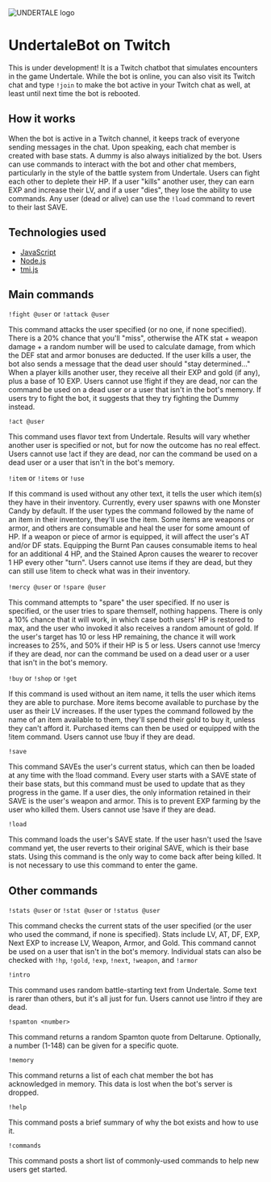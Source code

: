 <img src="https://github.com/jordbort/Twitch-UndertaleBot/assets/115664302/2260e16a-0681-4ca3-9547-d90c968a5fc0" alt="UNDERTALE logo">

# UndertaleBot on Twitch
This is under development! It is a Twitch chatbot that simulates encounters in the game Undertale. While the bot is online, you can also visit its Twitch chat and type `!join` to make the bot active in your Twitch chat as well, at least until next time the bot is rebooted.

## How it works
When the bot is active in a Twitch channel, it keeps track of everyone sending messages in the chat. Upon speaking, each chat member is created with base stats. A dummy is also always initialized by the bot. Users can use commands to interact with the bot and other chat members, particularly in the style of the battle system from Undertale. Users can fight each other to deplete their HP. If a user "kills" another user, they can earn EXP and increase their LV, and if a user "dies", they lose the ability to use commands. Any user (dead or alive) can use the `!load` command to revert to their last SAVE.

## Technologies used
- [JavaScript](https://javascript.com/)
- [Node.js](https://nodejs.org/)
- [tmi.js](https://tmijs.com)

## Main commands
`!fight @user` or `!attack @user`

This command attacks the user specified (or no one, if none specified). There is a 20% chance that you'll "miss", otherwise the ATK stat + weapon damage + a random number will be used to calculate damage, from which the DEF stat and armor bonuses are deducted. If the user kills a user, the bot also sends a message that the dead user should "stay determined..." When a player kills another user, they receive all their EXP and gold (if any), plus a base of 10 EXP. Users cannot use !fight if they are dead, nor can the command be used on a dead user or a user that isn't in the bot's memory. If users try to fight the bot, it suggests that they try fighting the Dummy instead.

`!act @user`

This command uses flavor text from Undertale. Results will vary whether another user is specified or not, but for now the outcome has no real effect. Users cannot use !act if they are dead, nor can the command be used on a dead user or a user that isn't in the bot's memory.

`!item` or `!items` or `!use`

If this command is used without any other text, it tells the user which item(s) they have in their inventory. Currently, every user spawns with one Monster Candy by default. If the user types the command followed by the name of an item in their inventory, they'll use the item. Some items are weapons or armor, and others are consumable and heal the user for some amount of HP. If a weapon or piece of armor is equipped, it will affect the user's AT and/or DF stats. Equipping the Burnt Pan causes consumable items to heal for an additional 4 HP, and the Stained Apron causes the wearer to recover 1 HP every other "turn". Users cannot use items if they are dead, but they can still use !item to check what was in their inventory.

`!mercy @user` or `!spare @user`

This command attempts to "spare" the user specified. If no user is specified, or the user tries to spare themself, nothing happens. There is only a 10% chance that it will work, in which case both users' HP is restored to max, and the user who invoked it also receives a random amount of gold. If the user's target has 10 or less HP remaining, the chance it will work increases to 25%, and 50% if their HP is 5 or less. Users cannot use !mercy if they are dead, nor can the command be used on a dead user or a user that isn't in the bot's memory.

`!buy` or `!shop` or `!get`

If this command is used without an item name, it tells the user which items they are able to purchase. More items become available to purchase by the user as their LV increases. If the user types the command followed by the name of an item available to them, they'll spend their gold to buy it, unless they can't afford it. Purchased items can then be used or equipped with the !item command. Users cannot use !buy if they are dead.

`!save`

This command SAVEs the user's current status, which can then be loaded at any time with the !load command. Every user starts with a SAVE state of their base stats, but this command must be used to update that as they progress in the game. If a user dies, the only information retained in their SAVE is the user's weapon and armor. This is to prevent EXP farming by the user who killed them. Users cannot use !save if they are dead.

`!load`

This command loads the user's SAVE state. If the user hasn't used the !save command yet, the user reverts to their original SAVE, which is their base stats. Using this command is the only way to come back after being killed. It is not necessary to use this command to enter the game.

## Other commands
`!stats @user` or `!stat @user` or `!status @user`

This command checks the current stats of the user specified (or the user who used the command, if none is specified). Stats include LV, AT, DF, EXP, Next EXP to increase LV, Weapon, Armor, and Gold. This command cannot be used on a user that isn't in the bot's memory. Individual stats can also be checked with `!hp`, `!gold`, `!exp`, `!next`, `!weapon`, and `!armor`

`!intro`

This command uses random battle-starting text from Undertale. Some text is rarer than others, but it's all just for fun. Users cannot use !intro if they are dead.

`!spamton <number>`

This command returns a random Spamton quote from Deltarune. Optionally, a number (1-148) can be given for a specific quote.

`!memory`

This command returns a list of each chat member the bot has acknowledged in memory. This data is lost when the bot's server is dropped.

`!help`

This command posts a brief summary of why the bot exists and how to use it.

`!commands`

This command posts a short list of commonly-used commands to help new users get started.
